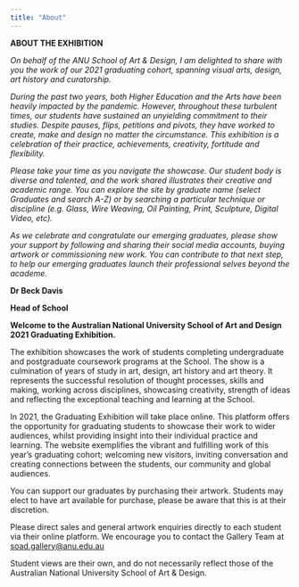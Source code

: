 ```yaml
---
title: "About"
---
```


**__ABOUT THE EXHIBITION__** 

*_On behalf of the ANU School of Art & Design, I am delighted to share with you the work of our 2021 graduating cohort, spanning visual arts, design, art history and curatorship._*

*_During the past two years, both Higher Education and the Arts have been heavily impacted by the pandemic. However, throughout these turbulent times, our students have sustained an unyielding commitment to their studies. Despite pauses, flips, petitions and pivots, they have worked to create, make and design no matter the circumstance. This exhibition is a celebration of their practice, achievements, creativity, fortitude and flexibility._*

*_Please take your time as you navigate the showcase. Our student body is diverse and talented, and the work shared illustrates their creative and academic range. You can explore the site by graduate name (select Graduates and search A-Z) or by searching a particular technique or discipline (e.g. Glass, Wire Weaving, Oil Painting, Print, Sculpture, Digital Video, etc)._*

*_As we celebrate and congratulate our emerging graduates, please show your support by following and sharing their social media accounts, buying artwork or commissioning new work. You can contribute to that next step, to help our emerging graduates launch their professional selves beyond the academe._*

**__Dr Beck Davis__**

**__Head of School__**




**__Welcome to the Australian National University School of Art and Design 2021 Graduating Exhibition.__**

The exhibition showcases the work of students completing undergraduate and postgraduate coursework programs at the School.  The show is a culmination of years of study in art, design, art history and art theory. It represents the successful resolution of thought processes, skills and making, working across disciplines, showcasing creativity, strength of ideas and reflecting the exceptional teaching and learning at the School.  

In 2021, the Graduating Exhibition will take place online. This platform offers the opportunity for graduating students to showcase their work to wider audiences, whilst providing insight into their individual practice and learning. The website exemplifies the vibrant and fulfilling work of this year’s graduating cohort; welcoming new visitors, inviting conversation and creating connections between the students, our community and global audiences.   

You can support our graduates by purchasing their artwork. Students may elect to have art available for purchase, please be aware that this is at their discretion.  

Please direct sales and general artwork enquiries directly to each student via their online platform.  We encourage you to contact the Gallery Team at [soad.gallery@anu.edu.au](mailto:soad.gallery@anu.edu.au)

Student views are their own, and do not necessarily reflect those of the Australian National University School of Art & Design.
